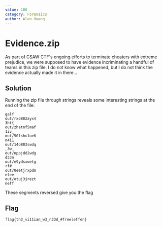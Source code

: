 ```yaml
---
value: 100
category: Forensics
author: Alan Huang
---
```


# Evidence.zip

As part of CSAW CTF's ongoing efforts to terminate cheaters with extreme 
prejudice, we were supposed to have evidence incriminating a handful of teams 
in this zip file. I do not know what happened, but I do not think the evidence 
actually made it in there...

## Solution

Running the zip file through strings reveals some interesting strings at 
the end of the file:

	galf
	out/rxo802ayx4
	3ht{
	out/zhatnf5maf
	1iv_
	out/50lshu1ue6
	n4i1
	out/14o803swdq
	_3w_
	out/nppjdd2wdg
	d33n
	out/e9ydsxwetg
	rf#_
	out/0eetjrxpdm
	elee
	out/otuj3jrezt
	neff
  
These segments reversed give you the flag

## Flag

	flag{th3_vi11ian_w3_n33d_#freeleffen}
